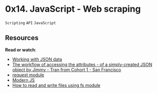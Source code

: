 # 0x14. JavaScript - Web scraping
``Scripting`` ``API`` ``JavaScript``

## Resources
**Read or watch**:

- [Working with JSON data](https://developer.mozilla.org/en-US/docs/Learn/JavaScript/Objects/JSON)
- [The workflow of accessing the attributes - of a simply-created JSON object by Jimmy - Tran from Cohort 1 - San Francisco](https://medium.com/@vietkieutie/the-workflow-of-accessing-the-attributes-of-a-simply-created-json-object-82a5b33e2319)
- [request module](https://github.com/request/request)
- [Modern JS](https://github.com/mbeaudru/modern-js-cheatsheet)
- [How to read and write files using fs module](https://www.digitalocean.com/community/tutorials/how-to-work-with-files-using-the-fs-module-in-node-js)
